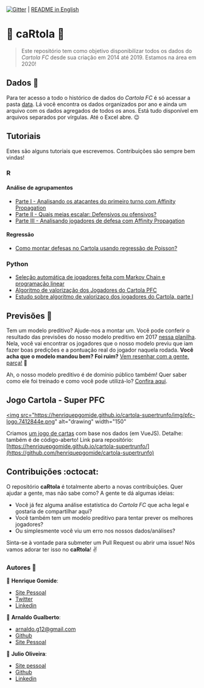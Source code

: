 [![Gitter](https://img.shields.io/gitter/room/nwjs/nw.js.svg)](https://gitter.im/caRtola-R/Lobby?utm_source=share-link&utm_medium=link&utm_campaign=share-link) | [README in English](README.en.md)

# :tophat: caRtola :tophat:

> Este repositório tem como objetivo disponibilizar todos os dados do *Cartola FC* desde sua criação em 2014 até 2019. Estamos na área em 2020!

## Dados :memo:
Para ter acesso a todo o histórico de dados do _Cartola FC_ é só acessar a pasta [data](data/). Lá você encontra os dados organizados por ano e ainda um arquivo com os dados agregados de todos os anos. Está tudo disponível em arquivos separados por vírgulas. Até o Excel abre. :wink:

## Tutoriais

Estes são alguns tutoriais que escrevemos. Contribuições são sempre bem vindas!

### R
#### Análise de agrupamentos
* [Parte I - Analisando os atacantes do primeiro turno com Affinity Propagation](https://medium.com/@hpgomide/cartola-pfc-analisando-os-atacantes-do-primeiro-turno-com-affinity-propagation-89df6304b4e4)
* [Parte II - Quais meias escalar: Defensivos ou ofensivos?](https://medium.com/@hpgomide/cartola-pfc-quais-meias-escalar-no-cartola-ofensivos-ou-defensivos-abe8d7db121d)
* [Parte III - Analisando jogadores de defesa com Affinity Propagation](https://medium.com/@hpgomide/cartola-pfc-analisando-jogadores-de-defesa-com-affinity-propagation-parte-iii-4b3c35df2c0c)
#### Regressão
* [Como montar defesas no Cartola usando regressão de Poisson?](https://medium.com/@hpgomide/como-montamos-defesas-no-cartolafc-com-estatística-e-modelagem-de-dados-6f5d58ac1034)

### Python
* [Seleção automática de jogadores feita com Markov Chain e programação linear](https://github.com/henriquepgomide/caRtola/blob/master/src/python/markov-chain-lpp.ipynb)
* [Algoritmo de valorização dos Jogadores do Cartola PFC](https://github.com/henriquepgomide/caRtola/blob/master/src/python/desafio_valorizacao/Desafio%20da%20Valorização.ipynb)
* [Estudo sobre algoritmo de valorizaço dos jogadores do Cartola, parte I](https://github.com/henriquepgomide/caRtola/blob/master/src/python/desafio_valorizacao/%23%20Descobrindo%20o%20algoritmo%20de%20valorização%20do%20Cartola%20FC%20-%20Parte%20I.ipynb)

## Previsões :dart:

Tem um modelo preditivo? Ajude-nos a montar um. Você pode conferir o resultado das previsões do nosso modelo preditivo em 2017 [nessa planilha](https://docs.google.com/spreadsheets/d/1knS8pE-JtIaeilUcjI_grIKBeox94QWAuMGKlfCfQSk/edit?usp=sharing). Nela, você vai encontrar os jogadores que o nosso modelo previu que iam fazer boas predições e a pontuação real do jogador naquela rodada. __Você acha que o modelo mandou bem? Foi ruim?__ [Vem resenhar com a gente, parça!](https://github.com/henriquepgomide/caRtola/issues/33)  :speech_balloon:

Ah, o nosso modelo preditivo é de domínio público também! Quer saber como ele foi treinado e como você pode utilizá-lo? [Confira aqui](src/python/Análise%20dos%20Dados.ipynb).

## Jogo Cartola - Super PFC
<a href="https://henriquepgomide.github.io/cartola-supertrunfo/"><img src="https://henriquepgomide.github.io/cartola-supertrunfo/img/pfc-logo.7412844e.png" alt="drawing" width="150"</a>

Criamos [um jogo de cartas](https://henriquepgomide.github.io/cartola-supertrunfo/) com base nos dados (em VueJS). Detalhe: também é de código-aberto! 
Link para repositório: [https://henriquepgomide.github.io/cartola-supertrunfo/](https://github.com/henriquepgomide/cartola-supertrunfo)

## Contribuições :octocat:

O repositório __caRtola__ é totalmente aberto a novas contribuições. Quer ajudar a gente, mas não sabe como? A gente te dá algumas ideias:

- Você já fez alguma análise estatística do _Cartola FC_ que acha legal e gostaria de compartilhar aqui?
- Você também tem um modelo preditivo para tentar prever os melhores jogadores?
- Ou simplesmente você viu um erro nos nossos dados/análises?

Sinta-se à vontade para submeter um Pull Request ou abrir uma issue! Nós vamos adorar ter isso no __caRtola__! :v:

### Autores :busts_in_silhouette:

:bust_in_silhouette: __Henrique Gomide__:
* [Site Pessoal](http://henriquepgomide.github.io)
* [Twitter](https://twitter.com/hpgomide)
* [Linkedin](https://www.linkedin.com/in/hpgomide/)

:bust_in_silhouette: __Arnaldo Gualberto__:

* arnaldo.g12@gmail.com
* [Github](https://github.com/arnaldog12)
* [Site Pessoal](http://arnaldogualberto.com)

:bust_in_silhouette: __Julio Oliveira__:
* [Site pessoal](https://jcalvesoliveira.github.io)
* [Github](https://github.com/jcalvesoliveira)
* [Linkedin](https://www.linkedin.com/in/jcalvesoliveira/)

